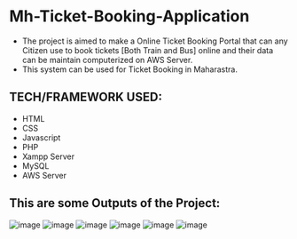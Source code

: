 # Mh-Ticket-Booking-Application
* The project is aimed to make a Online Ticket Booking Portal that can any Citizen use to book tickets [Both Train and Bus] online and their data can be maintain computerized on AWS Server.
* This system can be used for Ticket Booking in Maharastra.

## TECH/FRAMEWORK USED:
* HTML
* CSS
* Javascript
* PHP
* Xampp Server
* MySQL
* AWS Server
## This are some Outputs of the Project:
![image](https://user-images.githubusercontent.com/60505090/130497323-73866e5d-03a7-4c02-acdc-978610355256.png)
![image](https://user-images.githubusercontent.com/60505090/130501867-11b7e94b-208e-49af-b0da-4c18e7800190.png)
![image](https://user-images.githubusercontent.com/60505090/130501947-6a7a9414-ccc0-4a00-8f9f-af4cf69bc615.png)
![image](https://user-images.githubusercontent.com/60505090/130502025-c43a6356-beeb-42aa-b84c-697d03df672d.png)
![image](https://user-images.githubusercontent.com/60505090/130502063-573a1fab-f60e-4016-9645-8cf22e1c467a.png)
![image](https://user-images.githubusercontent.com/60505090/130502106-08e3d1a2-06ca-478d-8809-9c71dbadc3ce.png)

